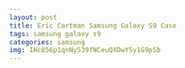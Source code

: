```yaml
---
layout: post
title: Eric Cartman Samsung Galaxy S9 Case
tags: samsung galaxy s9
categories: samsung
img: 1Hc856p1qnNy539fNCeuQXDwYSy1G9pSb
---
```

